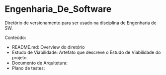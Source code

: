 ﻿# Engenharia_De_Software
Diretório de versionamento para ser usado na disciplina de Engenharia de SW.

Conteúdo:
- README.md: Overview do diretório
- Estudo de Viabilidade: Artefato que descreve o Estudo de Viabilidade do projeto.
- Documento de Arquitetura: 
- Plano de testes:

